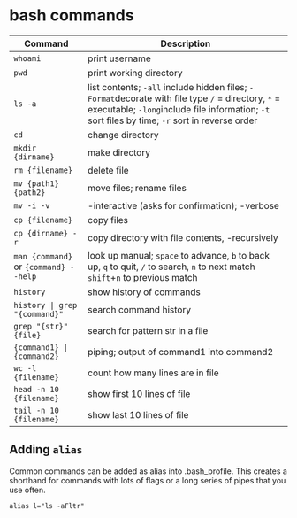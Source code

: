 # bash commands

<table>
    <thead>
        <tr>
            <th>Command</th>
            <th>Description</th>
        </tr>
    </thead>
    <tbody>
        <tr>
            <td><code>whoami</code></td>
            <td>print username</td>
        </tr>
        <tr>
            <td><code>pwd</code></td>
            <td>print working directory</td>
        </tr>
        <tr>
            <td><code>ls -a </code></td>
            <td>list contents; <code>-all</code> include hidden files; <code>-Format</code>decorate with file type <code>/</code> = directory, <code>*</code> = executable; <code>-long</code>include file information; <code>-t</code> sort files by time; <code>-r</code> sort in reverse order</td>
        </tr>
        <tr>
            <td><code>cd</code></td>
            <td>change directory</td>
        </tr>
        <tr>
            <td><code>mkdir {dirname}</code></td>
            <td>make directory</td>
        </tr>
        <tr>
            <td><code>rm {filename}</code></td>
            <td>delete file</td>
        </tr>
        <tr>
            <td><code>mv {path1} {path2}</code></td>
            <td>move files; rename files</td>
        </tr>
        <tr>
            <td><code>mv -i -v</code></td>
            <td>-interactive (asks for confirmation); -verbose</td>
        </tr>
        <tr>
            <td><code>cp {filename}</code></td>
            <td>copy files</td>
        </tr>
        <tr>
            <td><code>cp {dirname} -r</code></td>
            <td>copy directory with file contents, -recursively</td>
        </tr>
        <tr>
            <td><code>man {command}</code> or <code>{command} --help</code></td>
            <td>look up manual; <code>space</code> to advance, <code>b</code> to back up, <code>q</code> to quit, <code>/</code> to search, <code>n</code> to next match <code>shift</code>+<code>n</code> to previous match</td>
        </tr>
        <tr>
            <td><code>history</code></td>
            <td>show history of commands</td>
        </tr>
        <tr>
            <td><code>history | grep "{command}"</code></td>
            <td>search command history</td>
        </tr>
        <tr>
            <td><code>grep "{str}" {file}</code></td>
            <td>search for pattern str in a file</td>
        </tr>
        <tr>
            <td><code>{command1} | {command2}</code></td>
            <td>piping; output of command1 into command2</td>
        </tr>
        <tr>
            <td><code>wc -l {filename}</code></td>
            <td>count how many lines are in file</td>
        </tr>
        <tr>
            <td><code>head -n 10 {filename}</code></td>
            <td>show first 10 lines of file</td>
        </tr>
        <tr>
            <td><code>tail -n 10 {filename}</code></td>
            <td>show last 10 lines of file</td>
        </tr>
    </tbody>
</table>




## Adding <code>alias</code> 

Common commands can be added as alias into .bash_profile. This creates a shorthand for commands with lots of flags or a long series of pipes that you use often. 

<code>alias l="ls -aFltr"</code>
